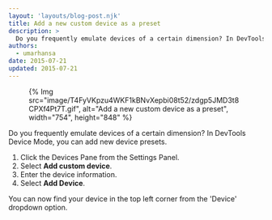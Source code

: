 ```yaml
---
layout: 'layouts/blog-post.njk'
title: Add a new custom device as a preset
description: >
  Do you frequently emulate devices of a certain dimension? In DevTools Device Mode, you can add new device presets.
authors:
  - umarhansa
date: 2015-07-21
updated: 2015-07-21
---
```



<figure>
{% Img src="image/T4FyVKpzu4WKF1kBNvXepbi08t52/zdgp5JMD3t8CPXf4Pt7T.gif", alt="Add a new custom device as a preset", width="754", height="848" %}
</figure>

Do you frequently emulate devices of a certain dimension? In DevTools Device Mode, you can add new device presets.


1. Click the Devices Pane from the Settings Panel.
1. Select __Add custom device__.
1. Enter the device information.
1. Select __Add Device__.

You can now find your device in the top left corner from the 'Device' dropdown option.


